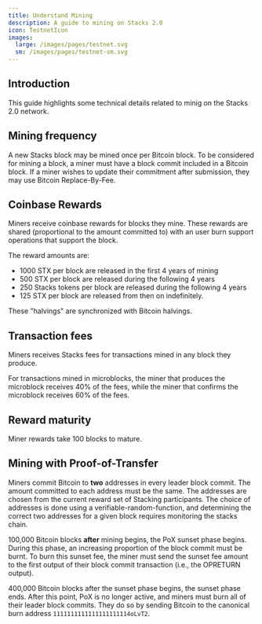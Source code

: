 ```yaml
---
title: Understand Mining
description: A guide to mining on Stacks 2.0
icon: TestnetIcon
images:
  large: /images/pages/testnet.svg
  sm: /images/pages/testnet-sm.svg
---
```


## Introduction

This guide highlights some technical details related to minig on the Stacks 2.0 network.

## Mining frequency

A new Stacks block may be mined once per Bitcoin block. To be considered for mining a block, a miner must have a block commit included in a Bitcoin block. If a miner wishes to update their commitment after submission, they may use Bitcoin Replace-By-Fee.

## Coinbase Rewards

Miners receive coinbase rewards for blocks they mine. These rewards are shared (proportional to the amount committed to) with an user burn support operations that support the block.

The reward amounts are:

- 1000 STX per block are released in the first 4 years of mining
- 500 STX per block are released during the following 4 years
- 250 Stacks tokens per block are released during the following 4 years
- 125 STX per block are released from then on indefinitely.

These "halvings" are synchronized with Bitcoin halvings.

## Transaction fees

Miners receives Stacks fees for transactions mined in any block they produce.

For transactions mined in microblocks, the miner that produces the microblock receives 40% of the fees, while the miner that confirms the microblock receives 60% of the fees.

## Reward maturity

Miner rewards take 100 blocks to mature.

## Mining with Proof-of-Transfer

Miners commit Bitcoin to **two** addresses in every leader block commit. The amount committed to each address must be the same. The addresses are chosen from the current reward set of Stacking participants. The choice of addresses is done using a verifiable-random-function, and determining the correct two addresses for a given block requires monitoring the stacks chain.

100,000 Bitcoin blocks **after** mining begins, the PoX sunset phase begins. During this phase, an increasing proportion of the block commit must be burnt. To burn this sunset fee, the miner must send the sunset fee amount to the first output of their block commit transaction (i.e., the OPRETURN output).

400,000 Bitcoin blocks after the sunset phase begins, the sunset phase ends. After this point, PoX is no longer active, and miners must burn all of their leader block commits. They do so by sending Bitcoin to the canonical burn address `1111111111111111111114oLvT2`.
